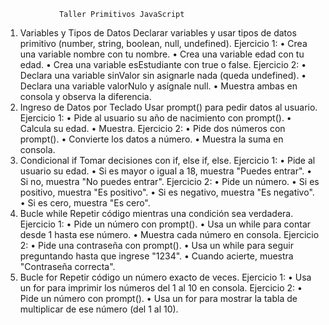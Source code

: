                 Taller Primitivos JavaScript

1. Variables y Tipos de Datos
Declarar variables y usar tipos de datos primitivo (number, string, boolean, null, undefined).
Ejercicio 1:
•
Crea una variable nombre con tu nombre.
•
Crea una variable edad con tu edad.
•
Crea una variable esEstudiante con true o false.
Ejercicio 2:
•
Declara una variable sinValor sin asignarle nada (queda undefined).
•
Declara una variable valorNulo y asígnale null.
•
Muestra ambas en consola y observa la diferencia.
2. Ingreso de Datos por Teclado
Usar prompt() para pedir datos al usuario.
Ejercicio 1:
•
Pide al usuario su año de nacimiento con prompt().
•
Calcula su edad.
•
Muestra.
Ejercicio 2:
•
Pide dos números con prompt().
•
Convierte los datos a número.
•
Muestra la suma en consola.
3. Condicional if
Tomar decisiones con if, else if, else.
Ejercicio 1:
•
Pide al usuario su edad.
•
Si es mayor o igual a 18, muestra "Puedes entrar".
•
Si no, muestra "No puedes entrar".
Ejercicio 2:
•
Pide un número.
•
Si es positivo, muestra "Es positivo".
•
Si es negativo, muestra "Es negativo".
•
Si es cero, muestra "Es cero".
4. Bucle while
Repetir código mientras una condición sea verdadera.
Ejercicio 1:
•
Pide un número con prompt().
•
Usa un while para contar desde 1 hasta ese número.
•
Muestra cada número en consola.
Ejercicio 2:
•
Pide una contraseña con prompt().
•
Usa un while para seguir preguntando hasta que ingrese "1234".
•
Cuando acierte, muestra "Contraseña correcta".
5. Bucle for
Repetir código un número exacto de veces.
Ejercicio 1:
•
Usa un for para imprimir los números del 1 al 10 en consola.
Ejercicio 2:
•
Pide un número con prompt().
•
Usa un for para mostrar la tabla de multiplicar de ese número (del 1 al 10).